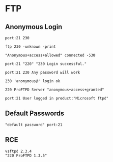 # FTP

## Anonymous Login

```
port:21 230

ftp 230 -unknown -print

"Anonymous+access+allowed" connected -530

port:21 "220" "230 Login successful."

port:21 230 Any password will work

230 'anonymous@' login ok

220 ProFTPD Server "anonymous+access+granted"

port:21 User logged in product:"Microsoft ftpd"
```

## Default Passwords

```
"default password" port:21
```

## RCE

```
vsftpd 2.3.4
"220 ProFTPD 1.3.5"
```